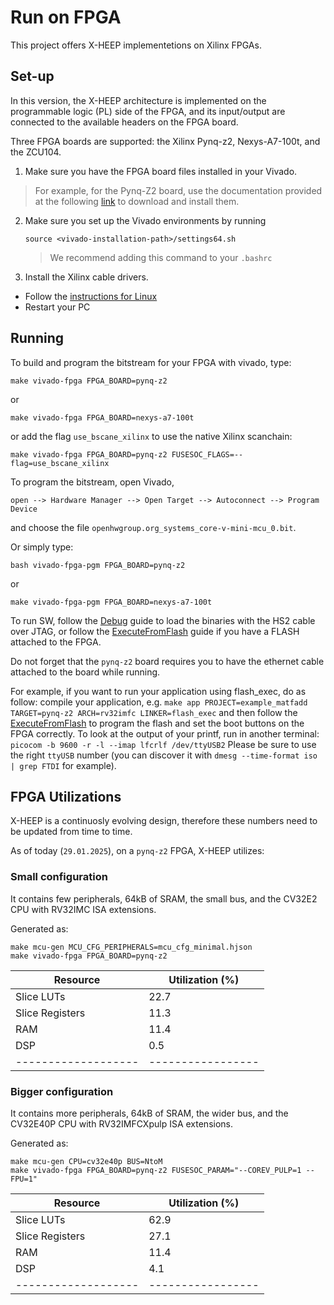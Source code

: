 # Run on FPGA

This project offers X-HEEP implementetions on Xilinx FPGAs.


## Set-up
In this version, the X-HEEP architecture is implemented on the programmable logic (PL) side of the FPGA, and its input/output are connected to the available headers on the FPGA board.

Three FPGA boards are supported: the Xilinx Pynq-z2, Nexys-A7-100t, and the ZCU104.

1. Make sure you have the FPGA board files installed in your Vivado.
> For example, for the Pynq-Z2 board, use the documentation provided at the following [link](https://pynq.readthedocs.io/en/v2.5/overlay_design_methodology/board_settings.html) to download and install them.

2. Make sure you set up the Vivado environments by running
   ```
   source <vivado-installation-path>/settings64.sh
   ```
   > We recommend adding this command to your `.bashrc`

3. Install the Xilinx cable drivers.
* Follow the [instructions for Linux](https://docs.amd.com/api/khub/documents/6EIhov6ruoilhq8zq7bXBA/content?Ft-Calling-App=ft%2Fturnkey-portal&Ft-Calling-App-Version=4.3.26#G4.262534)
* Restart your PC

## Running

To build and program the bitstream for your FPGA with vivado, type:

```
make vivado-fpga FPGA_BOARD=pynq-z2
```

or

```
make vivado-fpga FPGA_BOARD=nexys-a7-100t
```

or add the flag `use_bscane_xilinx` to use the native Xilinx scanchain:

```
make vivado-fpga FPGA_BOARD=pynq-z2 FUSESOC_FLAGS=--flag=use_bscane_xilinx
```

To program the bitstream, open Vivado,

```
open --> Hardware Manager --> Open Target --> Autoconnect --> Program Device
```

and choose the file `openhwgroup.org_systems_core-v-mini-mcu_0.bit`.

Or simply type:

```
bash vivado-fpga-pgm FPGA_BOARD=pynq-z2
```

or

```
make vivado-fpga-pgm FPGA_BOARD=nexys-a7-100t
```

To run SW, follow the [Debug](./Debug.md) guide to load the binaries with the HS2 cable over JTAG,
or follow the [ExecuteFromFlash](./ExecuteFromFlash.md) guide if you have a FLASH attached to the FPGA.

Do not forget that the `pynq-z2` board requires you to have the ethernet cable attached to the board while running.

For example, if you want to run your application using flash_exec, do as follow:
compile your application, e.g. `make app PROJECT=example_matfadd TARGET=pynq-z2 ARCH=rv32imfc LINKER=flash_exec`
and then follow the [ExecuteFromFlash](./ExecuteFromFlash.md) to program the flash and set the boot buttons on the FPGA correctly.
To look at the output of your printf, run in another terminal:
`picocom -b 9600 -r -l --imap lfcrlf /dev/ttyUSB2`
Please be sure to use the right `ttyUSB` number (you can discover it with `dmesg --time-format iso | grep FTDI` for example).

## FPGA Utilizations

X-HEEP is a continuosly evolving design, therefore these numbers need to be updated from time to time.

As of today (`29.01.2025`), on a `pynq-z2` FPGA, X-HEEP utilizes:

### Small configuration


It contains few peripherals, 64kB of SRAM, the small bus, and the CV32E2 CPU with RV32IMC ISA extensions.

Generated as:

```
make mcu-gen MCU_CFG_PERIPHERALS=mcu_cfg_minimal.hjson
make vivado-fpga FPGA_BOARD=pynq-z2
```

| Resource         | Utilization (%) |
|------------------|-----------------|
| Slice LUTs       | 22.7            |
| Slice Registers  | 11.3            |
| RAM              | 11.4            |
| DSP              | 0.5             |
-------------------|-----------------|


### Bigger configuration


It contains more peripherals, 64kB of SRAM, the wider bus, and the CV32E40P CPU with RV32IMFCXpulp ISA extensions.

Generated as:

```
make mcu-gen CPU=cv32e40p BUS=NtoM
make vivado-fpga FPGA_BOARD=pynq-z2 FUSESOC_PARAM="--COREV_PULP=1 --FPU=1"
```

| Resource         | Utilization (%) |
|------------------|-----------------|
| Slice LUTs       | 62.9            |
| Slice Registers  | 27.1            |
| RAM              | 11.4            |
| DSP              | 4.1             |
-------------------|-----------------|


